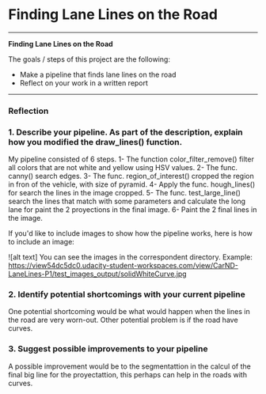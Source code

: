 # **Finding Lane Lines on the Road** 


---

**Finding Lane Lines on the Road**

The goals / steps of this project are the following:
* Make a pipeline that finds lane lines on the road
* Reflect on your work in a written report


[//]: # (Image References)

[image1]: ./examples/grayscale.jpg "Grayscale"

---

### Reflection

### 1. Describe your pipeline. As part of the description, explain how you modified the draw_lines() function.

My pipeline consisted of 6 steps. 
1- The function color_filter_remove() filter all colors that are not white and yellow using HSV values.
2- The func. canny() search edges.
3- The func. region_of_interest() cropped the region in fron of the vehicle, with size of pyramid.
4- Apply the func. hough_lines() for search the lines in the image cropped.
5- The func. test_large_line() search the lines that match with some parameters and calculate the long lane for paint the 2 proyections in the final image.
6- Paint the 2 final lines in the image.



If you'd like to include images to show how the pipeline works, here is how to include an image: 

![alt text]
You can see the images in the correspondent directory.
Example:
https://view54dc5dc0.udacity-student-workspaces.com/view/CarND-LaneLines-P1/test_images_output/solidWhiteCurve.jpg


### 2. Identify potential shortcomings with your current pipeline


One potential shortcoming would be what would happen when the lines in the road are very worn-out.
Other potential problem is if the road have curves.


### 3. Suggest possible improvements to your pipeline

A possible improvement would be to the segmentattion in the calcul of the final big line for the proyectattion, this perhaps can help in the roads with curves.
